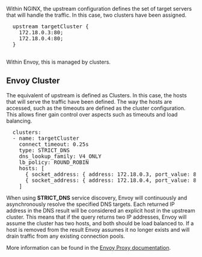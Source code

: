 Within NGINX, the upstream configuration defines the set of target servers that will handle the traffic. In this case, two clusters have been assigned.

<pre class="file">
  upstream targetCluster {
    172.18.0.3:80;
    172.18.0.4:80;
  }

</pre>

Within Envoy, this is managed by clusters.

## Envoy Cluster

The equivalent of upstream is defined as Clusters. In this case, the hosts that will serve the traffic have been defined. The way the hosts are accessed, such as the timeouts are defined as the cluster configuration. This allows finer gain control over aspects such as timeouts and load balancing.

<pre class="file" data-filename="envoy.yaml">
  clusters:
  - name: targetCluster
    connect_timeout: 0.25s
    type: STRICT_DNS
    dns_lookup_family: V4_ONLY
    lb_policy: ROUND_ROBIN
    hosts: [
      { socket_address: { address: 172.18.0.3, port_value: 80 }},
      { socket_address: { address: 172.18.0.4, port_value: 80 }}
    ]
</pre>

When using **STRICT_DNS** service discovery, Envoy will continuously and asynchronously resolve the specified DNS targets. Each returned IP address in the DNS result will be considered an explicit host in the upstream cluster. This means that if the query returns two IP addresses, Envoy will assume the cluster has two hosts, and both should be load balanced to. If a host is removed from the result Envoy assumes it no longer exists and will drain traffic from any existing connection pools.

More information can be found in the [Envoy Proxy documentation](https://www.envoyproxy.io/docs/envoy/latest/intro/arch_overview/service_discovery#strict-dns).